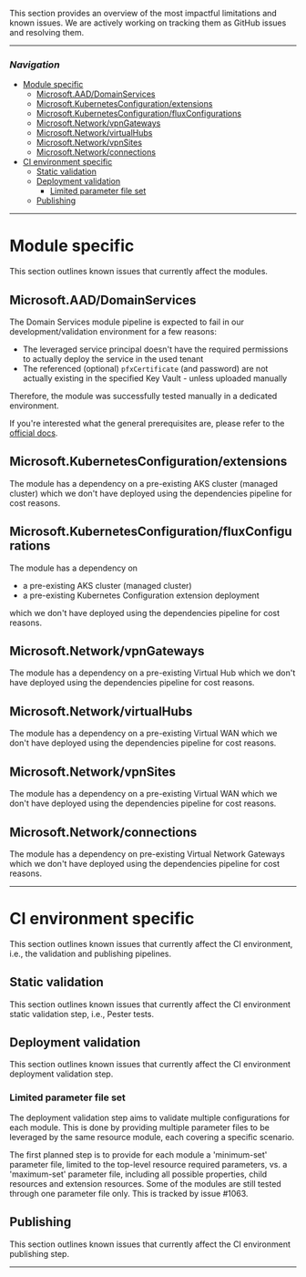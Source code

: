 This section provides an overview of the most impactful limitations and known issues. We are actively working on tracking them as GitHub issues and resolving them.

---

### _Navigation_

- [Module specific](#module-specific)
  - [Microsoft.AAD/DomainServices](#microsoftaaddomainservices)
  - [Microsoft.KubernetesConfiguration/extensions](#microsoftkubernetesconfigurationextensions)
  - [Microsoft.KubernetesConfiguration/fluxConfigurations](#microsoftkubernetesconfigurationfluxconfigurations)
  - [Microsoft.Network/vpnGateways](#microsoftnetworkvpngateways)
  - [Microsoft.Network/virtualHubs](#microsoftnetworkvirtualhubs)
  - [Microsoft.Network/vpnSites](#microsoftnetworkvpnsites)
  - [Microsoft.Network/connections](#microsoftnetworkconnections)
- [CI environment specific](#ci-environment-specific)
  - [Static validation](#static-validation)
  - [Deployment validation](#deployment-validation)
    - [Limited parameter file set](#limited-parameter-file-set)
  - [Publishing](#publishing)

---

# Module specific

This section outlines known issues that currently affect the modules.

## Microsoft.AAD/DomainServices

The Domain Services module pipeline is expected to fail in our development/validation environment for a few reasons:

-  The leveraged service principal doesn't have the required permissions to actually deploy the service in the used tenant
-  The referenced (optional) `pfxCertificate` (and password) are not actually existing in the specified Key Vault - unless uploaded manually

Therefore, the module was successfully tested manually in a dedicated environment.

If you're interested what the general prerequisites are, please refer to the [official docs](https://docs.microsoft.com/en-us/azure/active-directory-domain-services/tutorial-create-instance#prerequisites).

## Microsoft.KubernetesConfiguration/extensions

The module has a dependency on a pre-existing AKS cluster (managed cluster) which we don't have deployed using the dependencies pipeline for cost reasons.

## Microsoft.KubernetesConfiguration/fluxConfigurations

The module has a dependency on

- a pre-existing AKS cluster (managed cluster)
- a pre-existing Kubernetes Configuration extension deployment

which we don't have deployed using the dependencies pipeline for cost reasons.

## Microsoft.Network/vpnGateways

The module has a dependency on a pre-existing Virtual Hub which we don't have deployed using the dependencies pipeline for cost reasons.

## Microsoft.Network/virtualHubs

The module has a dependency on a pre-existing Virtual WAN which we don't have deployed using the dependencies pipeline for cost reasons.

## Microsoft.Network/vpnSites

The module has a dependency on a pre-existing Virtual WAN which we don't have deployed using the dependencies pipeline for cost reasons.

## Microsoft.Network/connections

The module has a dependency on pre-existing Virtual Network Gateways which we don't have deployed using the dependencies pipeline for cost reasons.

---

# CI environment specific

This section outlines known issues that currently affect the CI environment, i.e., the validation and publishing pipelines.

## Static validation

This section outlines known issues that currently affect the CI environment static validation step, i.e., Pester tests.

## Deployment validation

This section outlines known issues that currently affect the CI environment deployment validation step.

### Limited parameter file set

The deployment validation step aims to validate multiple configurations for each module. This is done by providing multiple parameter files to be leveraged by the same resource module, each covering a specific scenario.

The first planned step is to provide for each module a 'minimum-set' parameter file, limited to the top-level resource required parameters, vs. a 'maximum-set' parameter file, including all possible properties, child resources and extension resources. Some of the modules are still tested through one parameter file only. This is tracked by issue #1063.

## Publishing

This section outlines known issues that currently affect the CI environment publishing step.

---
